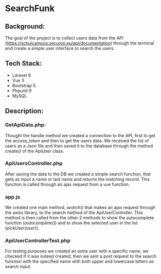 # SearchFunk
## Background:
The goal of the project is to collect users data from the API (https://schulcampus.securon.eu/api/documentation) through the terminal and create a simple user interface to search the users.

## Tech Stack:
-  Laravel 9
-  Vue 3
-  Bootstrap 5
-  Phpunit 9
-  MySQL

## Description:
### GetApiData.php: 
Thought the handle method we created a connection to the API, first to get the _access_token_ and then to get the users data. We received the list of users as a Json file and then saved it to the database through the method _create()_ of the ApiUser class.

### ApiUsersController.php
After saving the data to the DB we created a simple search function, that gets as input a name or last name and returns the matching record.
This function is called through an ajax request from a vue function.

### app.js
We created one main method, _search()_ that makes an ajax request through the axios library, to the search method of the ApiUserController. This method is then called from the other 2 methods to show the autocomplete function (_autocomplete()_) and to show the selected user in the list (_pickUser(user)_).

### ApiUserControllerTest.php
For testing purposes we created an extra user with a specific name, we checked if it was indeed created, then we sent a post request to the search function with the specified name with both upper and lowercase letters as search input.



